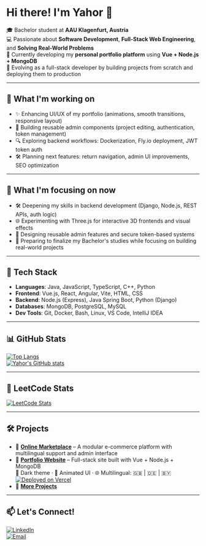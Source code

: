 # Hi there! I'm Yahor 👋

🎓 Bachelor student at **AAU Klagenfurt, Austria**  
💻 Passionate about **Software Development**, **Full-Stack Web Engineering**, and **Solving Real-World Problems**  
🚀 Currently developing my **personal portfolio platform** using **Vue + Node.js + MongoDB**  
🧠 Evolving as a full-stack developer by building projects from scratch and deploying them to production

---

## 📌 What I'm working on

- ✨ Enhancing UI/UX of my portfolio (animations, smooth transitions, responsive layout)  
- 🔧 Building reusable admin components (project editing, authentication, token management)  
- 🔍 Exploring backend workflows: Dockerization, Fly.io deployment, JWT token auth  
- 🛠 Planning next features: return navigation, admin UI improvements, SEO optimization

---
## 📌 What I'm focusing on now

- 🛠 Deepening my skills in backend development (Django, Node.js, REST APIs, auth logic)
- 🌐 Experimenting with Three.js for interactive 3D frontends and visual effects
- 🔄 Designing reusable admin features and secure token-based systems
- 🎯 Preparing to finalize my Bachelor's studies while focusing on building real-world projects
---

## 🧰 Tech Stack

- **Languages**: Java, JavaScript, TypeScript, C++, Python  
- **Frontend**: Vue.js, React, Angular, Vite, HTML, CSS  
- **Backend**: Node.js (Express), Java Spring Boot, Python (Django)  
- **Databases**: MongoDB, PostgreSQL, MySQL  
- **Dev Tools**: Git, Docker, Bash, Linux, VS Code, IntelliJ IDEA

---

## 📊 GitHub Stats

[![Top Langs](https://github-readme-stats.vercel.app/api/top-langs/?username=yahorpaulson&layout=compact&theme=dark)](https://github.com/yahorpaulson/github-readme-stats)  
[![Yahor's GitHub stats](https://github-readme-stats.vercel.app/api?username=yahorpaulson&show_icons=true&theme=dark)](https://github.com/yahorpaulson/github-readme-stats)

---

## 🧠 LeetCode Stats

[![LeetCode Stats](https://leetcard.jacoblin.cool/yahorpaulson?theme=dark&font=Lexend)](https://leetcode.com/yahorpaulson)

---

## 🛠 Projects

- 📌 [**Online Marketplace**](https://github.com/yahorpaulson/online-marketplace) – A modular e-commerce platform with multilingual support and admin interface  
- 💼 [**Portfolio Website**](https://yahorpaulson.com) – Full-stack site built with Vue + Node.js + MongoDB  
  🌙 Dark theme · 🧠 Animated UI · 🌐 Multilingual: 🇬🇧 | 🇩🇪 | 🇧🇾  
  [![Deployed on Vercel](https://img.shields.io/badge/Live%20Site-Vercel-black?logo=vercel&style=flat)](https://yahorpaulson.com)  
- 🔗 [**More Projects**](https://github.com/yahorpaulson?tab=repositories)

---

## 📫 Let's Connect!

[![LinkedIn](https://img.shields.io/badge/LinkedIn-Profile-blue?logo=linkedin)](https://www.linkedin.com/in/yahor-siarheyeu-0a72a52a4)  
[![Email](https://img.shields.io/badge/Email-Contact%20Me-red?logo=gmail)](mailto:yahorforall@gmail.com)
